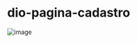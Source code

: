 # dio-pagina-cadastro
![image](https://user-images.githubusercontent.com/30814058/228454359-a16b5667-fe12-4bad-82b5-fde6ee89871f.png)
